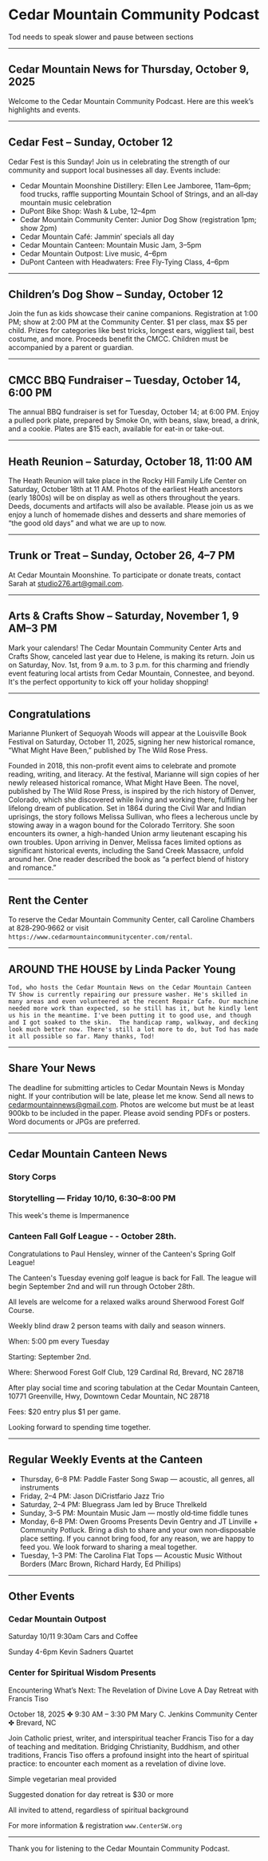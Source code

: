 # Cedar Mountain Community Podcast

Tod needs to speak slower and pause between sections

---

## Cedar Mountain News for Thursday, October 9, 2025

Welcome to the Cedar Mountain Community Podcast. Here are this week’s highlights and events.

---

## Cedar Fest – Sunday, October 12

Cedar Fest is this Sunday! Join us in celebrating the strength of our community and support local businesses all day. Events include:

- Cedar Mountain Moonshine Distillery: Ellen Lee Jamboree, 11am–6pm; food trucks, raffle supporting Mountain School of Strings, and an all‑day mountain music celebration
- DuPont Bike Shop: Wash & Lube, 12–4pm
- Cedar Mountain Community Center: Junior Dog Show (registration 1pm; show 2pm)
- Cedar Mountain Café: Jammin’ specials all day
- Cedar Mountain Canteen: Mountain Music Jam, 3–5pm
- Cedar Mountain Outpost: Live music, 4–6pm
- DuPont Canteen with Headwaters: Free Fly‑Tying Class, 4–6pm

---

## Children’s Dog Show – Sunday, October 12

Join the fun as kids showcase their canine companions. Registration at 1:00 PM; show at 2:00 PM at the Community Center. $1 per class, max $5 per child. Prizes for categories like best tricks, longest ears, wiggliest tail, best costume, and more. Proceeds benefit the CMCC. Children must be accompanied by a parent or guardian.

---

## CMCC BBQ Fundraiser – Tuesday, October 14, 6:00 PM

The annual BBQ fundraiser is set for Tuesday, October 14; at 6:00 PM.  Enjoy a pulled pork plate, prepared by Smoke On, with beans, slaw, bread, a drink, and a cookie. Plates are $15 each, available for eat-in or take-out.

---

## Heath Reunion – Saturday, October 18, 11:00 AM

The Heath Reunion will take place in the Rocky Hill Family Life Center on Saturday, October 18th at 11 AM. Photos of the earliest Heath ancestors (early 1800s) will be on display as well as others throughout the years. Deeds, documents and artifacts will also be available. Please join us as we enjoy a lunch of homemade dishes and desserts and share memories of “the good old days” and what we are up to now.

---

## Trunk or Treat – Sunday, October 26, 4–7 PM

At Cedar Mountain Moonshine. To participate or donate treats, contact Sarah at studio276.art@gmail.com.

---

## Arts & Crafts Show – Saturday, November 1, 9 AM–3 PM

Mark your calendars! The Cedar Mountain Community Center Arts and Crafts Show, canceled last year due to Helene, is making its return. Join us on Saturday, Nov. 1st, from 9 a.m. to 3 p.m. for this charming and friendly event featuring local artists from Cedar Mountain, Connestee, and beyond. It's the perfect opportunity to kick off your holiday shopping!

---

## Congratulations

Marianne Plunkert of Sequoyah Woods will appear at the Louisville Book Festival on Saturday, October 11, 2025, signing her new historical romance, “What Might Have Been,” published by The Wild Rose Press.

Founded in 2018, this non-profit event aims to celebrate and promote reading, writing, and literacy. At the festival, Marianne will sign copies of her newly released historical romance, What Might Have Been. The novel, published by The Wild Rose Press, is inspired by the rich history of Denver, Colorado, which she discovered while living and working there, fulfilling her lifelong dream of publication. 
Set in 1864 during the Civil War and Indian uprisings, the story follows Melissa Sullivan, who flees a lecherous uncle by stowing away in a wagon bound for the Colorado Territory. She soon encounters its owner, a high-handed Union army lieutenant escaping his own troubles. Upon arriving in Denver, Melissa faces limited options as significant historical events, including the Sand Creek Massacre, unfold around her. One reader described the book as “a perfect blend of history and romance.”

---

## Rent the Center

To reserve the Cedar Mountain Community Center, call Caroline Chambers at 828‑290‑9662 or visit `https://www.cedarmountaincommunitycenter.com/rental`.

---

## AROUND THE HOUSE by Linda Packer Young
	Tod, who hosts the Cedar Mountain News on the Cedar Mountain Canteen TV Show is currently repairing our pressure washer. He's skilled in many areas and even volunteered at the recent Repair Cafe. Our machine needed more work than expected, so he still has it, but he kindly lent us his in the meantime. I've been putting it to good use, and though and I got soaked to the skin.  The handicap ramp, walkway, and decking look much better now. There's still a lot more to do, but Tod has made it all possible so far. Many thanks, Tod!

---

## Share Your News

The deadline for submitting articles to Cedar Mountain News is Monday night. If your contribution will be late, please let me know. Send all news to cedarmountainnews@gmail.com. Photos are welcome but must be at least 900kb to be included in the paper. 
Please avoid sending PDFs or posters. Word documents or JPGs are preferred.

---

## Cedar Mountain Canteen News

### Story Corps

### Storytelling — Friday 10/10, 6:30–8:00 PM

This week's theme is Impermanence


### Canteen Fall Golf League - - October 28th.

Congratulations to Paul Hensley, winner of the Canteen's Spring Golf League!

The Canteen's Tuesday evening golf league is back for Fall.  The league will begin September 2nd and will run through October 28th.

All levels are welcome for a relaxed walks around Sherwood Forest Golf Course.

Weekly blind draw 2 person teams with daily and season winners.

When:  5:00 pm every Tuesday

Starting:  September 2nd.

Where:  Sherwood Forest Golf Club, 129 Cardinal Rd, Brevard, NC 28718

After play social time and scoring tabulation at the Cedar Mountain Canteen, 10771 Greenville, Hwy, Downtown Cedar Mountain, NC 28718

Fees:  $20 entry plus $1 per game.

Looking forward to spending time together.


---

## Regular Weekly Events at the Canteen

- Thursday, 6–8 PM: Paddle Faster Song Swap — acoustic, all genres, all instruments
- Friday, 2–4 PM: Jason DiCristfario Jazz Trio
- Saturday, 2–4 PM: Bluegrass Jam led by Bruce Threlkeld
- Sunday, 3–5 PM: Mountain Music Jam — mostly old‑time fiddle tunes
- Monday, 6–8 PM: Owen Grooms Presents Devin Gentry and JT Linville + Community Potluck. Bring a dish to share and your own non‑disposable place setting. If you cannot bring food, for any reason, we are happy to feed you. We look forward to sharing a meal together.
- Tuesday, 1–3 PM: The Carolina Flat Tops — Acoustic Music Without Borders (Marc Brown, Richard Hardy, Ed Phillips)

---
## Other Events

### Cedar Mountain Outpost

Saturday 10/11 9:30am Cars and Coffee

Sunday 4-6pm Kevin Sadners Quartet

### Center for Spiritual Wisdom Presents

Encountering What’s Next: The Revelation of Divine Love
A Day Retreat with Francis Tiso

October 18, 2025 ✤ 9:30 AM – 3:30 PM
Mary C. Jenkins Community Center ✤ Brevard, NC

Join Catholic priest, writer, and interspiritual teacher Francis Tiso for a day of teaching and meditation.
Bridging Christianity, Buddhism, and other traditions, Francis Tiso offers a profound insight into the heart of spiritual practice: to encounter each moment as a revelation of divine love.

Simple vegetarian meal provided

Suggested donation for day retreat is $30 or more

All invited to attend, regardless of spiritual background

For more information & registration
`www.CenterSW.org`

---

Thank you for listening to the Cedar Mountain Community Podcast.


